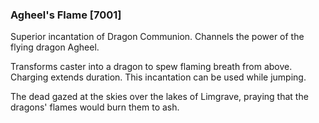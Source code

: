 ### Agheel's Flame [7001]

Superior incantation of Dragon Communion. Channels the power of the flying dragon Agheel.

Transforms caster into a dragon to spew flaming breath from above. Charging extends duration. This incantation can be used while jumping.

The dead gazed at the skies over the lakes of Limgrave, praying that the dragons' flames would burn them to ash.